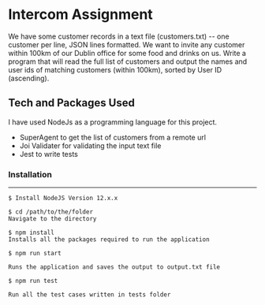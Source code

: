 # Intercom Assignment
We have some customer records in a text file (customers.txt) -- one customer per line, JSON
lines formatted. We want to invite any customer within 100km of our Dublin office for some food
and drinks on us. Write a program that will read the full list of customers and output the names
and user ids of matching customers (within 100km), sorted by User ID (ascending).




## Tech and Packages Used
I have used NodeJs as a programming language for this project. 

  * SuperAgent to get the list of customers from a remote url
  * Joi Validater for validating the input text file
  * Jest to write tests


### Installation

***

```
$ Install NodeJS Version 12.x.x  

$ cd /path/to/the/folder
Navigate to the directory 

$ npm install
Installs all the packages required to run the application

$ npm run start

Runs the application and saves the output to output.txt file

$ npm run test

Run all the test cases written in tests folder 







